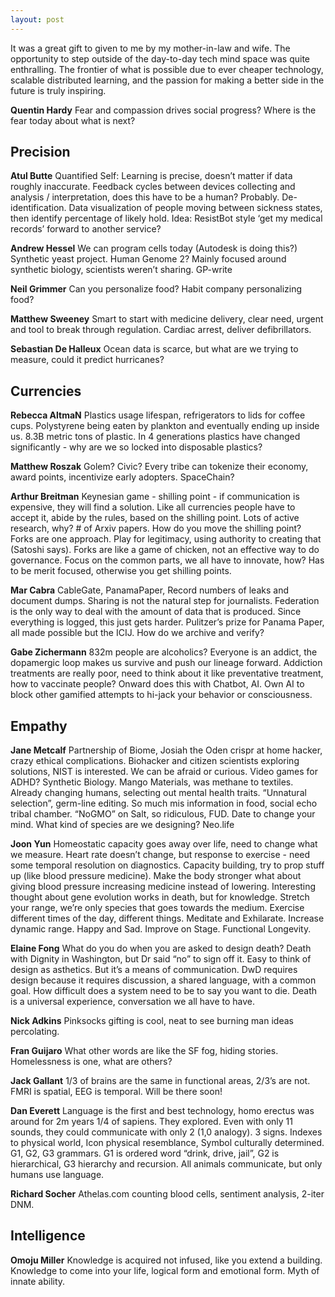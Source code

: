 ```yaml
---
layout: post
---
```


It was a great gift to given to me by my mother-in-law and wife. The opportunity to step outside of the day-to-day tech mind space was quite enthralling. The frontier of what is possible due to ever cheaper technology, scalable distributed learning, and the passion for making a better side in the future is truly inspiring.


**Quentin Hardy**
Fear and compassion drives social progress?  Where is the fear today about what is next?  

## Precision
**Atul Butte** 
Quantified Self: Learning is precise, doesn’t matter if data roughly inaccurate. Feedback cycles between devices collecting and analysis / interpretation, does this have to be a human? Probably. De-identification.  Data visualization of people moving between sickness states, then identify percentage of likely hold.
Idea: ResistBot style ‘get my medical records’ forward to another service?

**Andrew Hessel**
We can program cells today (Autodesk is doing this?) Synthetic yeast project.   Human Genome 2?  Mainly focused around synthetic biology, scientists weren’t sharing. GP-write

**Neil Grimmer**
Can you personalize food?  Habit company personalizing food? 

**Matthew Sweeney**
Smart to start with medicine delivery, clear need, urgent and tool to break through regulation.  Cardiac arrest, deliver defibrillators. 

**Sebastian De Halleux**
Ocean data is scarce, but what are we trying to measure, could it predict hurricanes? 


## Currencies
**Rebecca AltmaN**
Plastics usage lifespan, refrigerators to lids for coffee cups. Polystyrene being eaten by plankton and eventually ending up inside us.  8.3B metric tons of plastic.  In 4 generations plastics have changed significantly - why are we so locked into disposable plastics?

**Matthew Roszak**
Golem? Civic? Every tribe can tokenize their economy, award points, incentivize early adopters.  SpaceChain? 

**Arthur Breitman**
Keynesian game - shilling point - if communication is expensive, they will find a solution.  Like all currencies people have to accept it, abide by the rules, based on the shilling point.  Lots of active research, why? # of Arxiv papers.  How do you move the shilling point? Forks are one approach.  Play for legitimacy, using authority to creating that (Satoshi says).  Forks are like a game of chicken, not an effective way to do governance.  Focus on the common parts, we all have to innovate, how? Has to be merit focused, otherwise you get shilling points.  

**Mar Cabra**
CableGate, PanamaPaper, Record numbers of leaks and document dumps. Sharing is not the natural step for journalists.  Federation is the only way to deal with the amount of data that is produced.  Since everything is logged, this just gets harder.  Pulitzer’s prize for Panama Paper, all made possible but the ICIJ.  How do we archive and verify?

**Gabe Zichermann**
832m people are alcoholics? Everyone is an addict, the dopamergic loop makes us survive and push our lineage forward.  Addiction treatments are really poor, need to think about it like preventative treatment, how to vaccinate people? Onward does this with Chatbot, AI.  Own AI to block other gamified attempts to hi-jack your behavior or consciousness.  

## Empathy
**Jane Metcalf**
Partnership of Biome, Josiah the Oden crispr at home hacker, crazy ethical complications. Biohacker and citizen scientists exploring solutions, NIST is interested.  We can be afraid or curious.  Video games for ADHD?  Synthetic Biology. Mango Materials, was methane to textiles.  Already changing humans, selecting out mental health traits. “Unnatural selection”, germ-line editing.  So much mis information in food, social echo tribal chamber.  “NoGMO” on Salt, so ridiculous, FUD.   Date to change your mind. What kind of species are we designing?  Neo.life

**Joon Yun**
Homeostatic capacity goes away over life, need to change what we measure.  Heart rate doesn’t change, but response to exercise - need some temporal resolution on diagnostics.  Capacity building, try to prop stuff up (like blood pressure medicine).  Make the body stronger what about giving blood pressure increasing medicine instead of lowering.  Interesting thought about gene evolution works in death, but for knowledge.  Stretch your range, we’re only species that goes towards the medium.  Exercise different times of the day, different things.  Meditate and Exhilarate. Increase dynamic range.  Happy and Sad.  Improve on Stage.  Functional Longevity. 

**Elaine Fong**
What do you do when you are asked to design death?  Death with Dignity in Washington, but Dr said “no” to sign off it.  Easy to think of design as asthetics.  But it’s a means of communication.  DwD requires design because it requires discussion, a shared language, with a common goal.  How difficult does a system need to be to say you want to die.  Death is a universal experience, conversation we all have to have.  

**Nick Adkins**
Pinksocks gifting is cool, neat to see burning man ideas percolating. 

**Fran Guijaro**
What other words are like the SF fog, hiding stories.  Homelessness is one, what are others?  

**Jack Gallant**
1/3 of brains are the same in functional areas, 2/3’s are not.  FMRI is spatial, EEG is temporal.  Will be there soon!

**Dan Everett**
Language is the first and best technology, homo erectus was around for 2m years 1/4 of sapiens. They explored. Even with only 11 sounds, they could communicate with only 2 (1,0 analogy).  3 signs.  Indexes to physical world, Icon physical resemblance, Symbol culturally determined.  G1, G2, G3 grammars.  G1 is ordered word “drink, drive, jail”, G2 is hierarchical, G3 hierarchy and recursion. All animals communicate, but only humans use language.

**Richard Socher**
Athelas.com counting blood cells, sentiment analysis, 2-iter DNM.  

## Intelligence
**Omoju Miller**
Knowledge is acquired not infused, like you extend a building.  Knowledge to come into your life, logical form and emotional form. Myth of innate ability. 
